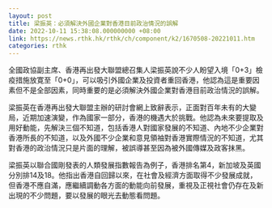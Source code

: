 ```yaml
---
layout: post
title: 梁振英：必須解決外國企業對香港目前政治情況的誤解
date: 2022-10-11 15:38:08.000000000 +08:00
link: https://news.rthk.hk/rthk/ch/component/k2/1670508-20221011.htm
categories: rthk
---
```


全國政協副主席、香港再出發大聯盟總召集人梁振英說不少人盼望入境「0+3」檢疫措施放寛至「0+0」，可以吸引外國企業及投資者重回香港，他認為這是重要因素但不是全部因素，同時重要的是必須解決外國企業對香港目前政治情況的誤解。 

梁振英在香港再出發大聯盟主辦的研討會網上致辭表示，正面對百年未有的大變局，近期加速演變，作為國家一部分，香港的機遇大於挑戰。他認為未來要提取及用好動能，先解決三個不知道，包括香港人對國家發展的不知道、內地不少企業對香港所長的不知道，以及外國不少企業和意見領袖對香港實際情況的不知道，尤其對香港的政治情況只是片面的理解，被誤導甚至因為被外國傳媒及政客抹黑。 

梁振英以聯合國剛發表的人類發展指數報告為例子，香港排名第4，新加坡及英國分別排14及18。他指出香港自回歸以來，在社會及經濟方面取得不少發展成就，但香港不應自滿，應繼續調動各方面的動能向前發展，重視及正視社會仍存在及新出現的不少問題，要以發展的眼光去動態看問題。
